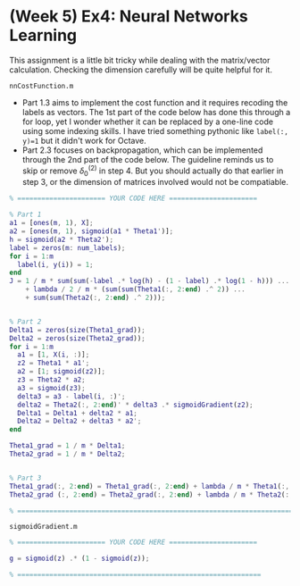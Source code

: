 # (Week 5) Ex4: Neural Networks Learning

This assignment is a little bit tricky while dealing with the matrix/vector calculation. Checking the dimension carefully will be quite helpful for it.

`nnCostFunction.m`

- Part 1.3 aims to implement the cost function and it requires recoding the labels as vectors. The 1st part of the code below has done this through a for loop, yet I wonder whether it can be replaced by a one-line code using some indexing skills. I have tried something pythonic like `label(:, y)=1` but it didn't work for Octave.
- Part 2.3 focuses on backpropagation, which can be implemented through the 2nd part of the code below. The guideline reminds us to skip or remove $\delta_0^{(2)}$ in step 4. But you should actually do that earlier in step 3, or the dimension of matrices involved would not be compatiable.

```matlab
% ====================== YOUR CODE HERE ======================

% Part 1
a1 = [ones(m, 1), X];
a2 = [ones(m, 1), sigmoid(a1 * Theta1')];
h = sigmoid(a2 * Theta2');
label = zeros(m: num_labels);
for i = 1:m
  label(i, y(i)) = 1;
end
J = 1 / m * sum(sum(-label .* log(h) - (1 - label) .* log(1 - h))) ...
    + lambda / 2 / m * (sum(sum(Theta1(:, 2:end) .^ 2)) ...
    + sum(sum(Theta2(:, 2:end) .^ 2)));


% Part 2
Delta1 = zeros(size(Theta1_grad));
Delta2 = zeros(size(Theta2_grad));
for i = 1:m
  a1 = [1, X(i, :)];
  z2 = Theta1 * a1';
  a2 = [1; sigmoid(z2)];
  z3 = Theta2 * a2;
  a3 = sigmoid(z3);
  delta3 = a3 - label(i, :)';
  delta2 = Theta2(:, 2:end)' * delta3 .* sigmoidGradient(z2);
  Delta1 = Delta1 + delta2 * a1;
  Delta2 = Delta2 + delta3 * a2';
end

Theta1_grad = 1 / m * Delta1;
Theta2_grad = 1 / m * Delta2;


% Part 3
Theta1_grad(:, 2:end) = Theta1_grad(:, 2:end) + lambda / m * Theta1(:, 2:end);
Theta2_grad (:, 2:end) = Theta2_grad(:, 2:end) + lambda / m * Theta2(:, 2:end);

% =========================================================================
```

`sigmoidGradient.m`

```matlab
% ====================== YOUR CODE HERE ======================

g = sigmoid(z) .* (1 - sigmoid(z));

% =============================================================
```
